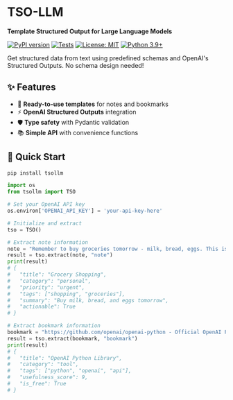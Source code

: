 # TSO-LLM

**Template Structured Output for Large Language Models**

[![PyPI version](https://badge.fury.io/py/tsollm.svg)](https://badge.fury.io/py/tsollm)
[![Tests](https://github.com/yourusername/tsollm/workflows/Tests/badge.svg)](https://github.com/yourusername/tsollm/actions)
[![License: MIT](https://img.shields.io/badge/License-MIT-yellow.svg)](https://opensource.org/licenses/MIT)
[![Python 3.9+](https://img.shields.io/badge/python-3.9+-blue.svg)](https://www.python.org/downloads/)

Get structured data from text using predefined schemas and OpenAI's Structured Outputs. No schema design needed!

## ✨ Features

- 🎯 **Ready-to-use templates** for notes and bookmarks
- ⚡ **OpenAI Structured Outputs** integration
- 🛡️ **Type safety** with Pydantic validation
- 📚 **Simple API** with convenience functions

## 🚀 Quick Start

```bash
pip install tsollm
```

```python
import os
from tsollm import TSO

# Set your OpenAI API key
os.environ['OPENAI_API_KEY'] = 'your-api-key-here'

# Initialize and extract
tso = TSO()

# Extract note information
note = "Remember to buy groceries tomorrow - milk, bread, eggs. This is urgent!"
result = tso.extract(note, "note")
print(result)
# {
#   "title": "Grocery Shopping",
#   "category": "personal", 
#   "priority": "urgent",
#   "tags": ["shopping", "groceries"],
#   "summary": "Buy milk, bread, and eggs tomorrow",
#   "actionable": True
# }

# Extract bookmark information  
bookmark = "https://github.com/openai/openai-python - Official OpenAI Python library"
result = tso.extract(bookmark, "bookmark")
print(result)
# {
#   "title": "OpenAI Python Library",
#   "category": "tool",
#   "tags": ["python", "openai", "api"],
#   "usefulness_score": 9,
#   "is_free": True
# }